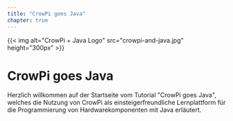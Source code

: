 ```yaml
---
title: "CrowPi goes Java"
chapter: true
---
```


{{< img alt="CrowPi + Java Logo" src="crowpi-and-java.jpg" height="300px" >}}

# CrowPi goes Java

Herzlich willkommen auf der Startseite vom Tutorial "CrowPi goes Java", welches die Nutzung von CrowPi als einsteigerfreundliche Lernplattform für die Programmierung von Hardwarekomponenten mit Java erläutert.
